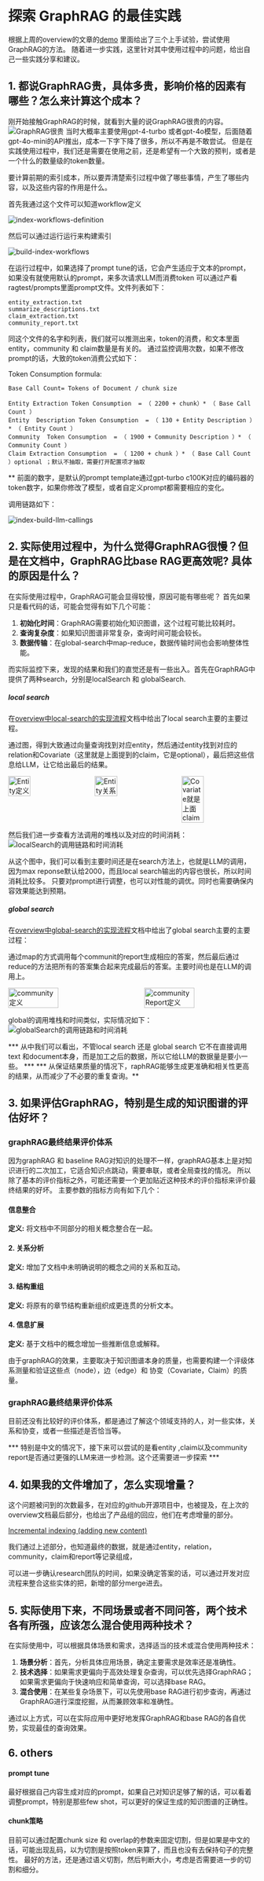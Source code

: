 # 探索 GraphRAG 的最佳实践

根据上周的overview的文章的[demo](graphRAG-overview-20240728.md#5-动手试验)
里面给出了三个上手试验，尝试使用GraphRAG的方法。
随着进一步实践，这里针对其中使用过程中的问题，给出自己一些实践分享和建议。

## 1. 都说GraphRAG贵，具体多贵，影响价格的因素有哪些？怎么来计算这个成本？

刚开始接触GraphRAG的时候，就看到大量的说GraphRAG很贵的内容。![GraphRAG很贵](./graphRAG-practice-01-20240804/graphrag-expensive-links.png)
当时大概率主要使用gpt-4-turbo 或者gpt-4o模型，后面随着gpt-4o-mini的API推出，成本一下字下降了很多，所以不再是不敢尝试。
但是在实践使用过程中，我们还是需要在使用之前，还是希望有一个大致的预判，或者是一个什么的数量级的token数量。

要计算前期的索引成本，所以要弄清楚索引过程中做了哪些事情，产生了哪些内容，以及这些内容的作用是什么。

首先我通过这个文件可以知道workflow定义

![index-workflows-definition](./graphRAG-practice-01-20240804/index-workflows-definition.png)

然后可以通过运行运行来构建索引

![build-index-workflows](./graphRAG-practice-01-20240804/build-index-workflows.png)

在运行过程中，如果选择了prompt tune的话，它会产生适应于文本的prompt，如果没有就使用默认的prompt，来多次请求LLM而消费token
可以通过产看ragtest/prompts里面prompt文件。文件列表如下：

    entity_extraction.txt
    summarize_descriptions.txt
    claim_extraction.txt
    community_report.txt

同这个文件的名字和列表，我们就可以推测出来，token的消费，和文本里面entity，community 和 claim数量是有关的。
通过监控调用次数，如果不修改prompt的话，大致的token消费公式如下：

Token Consumption formula: 

    Base Call Count= Tokens of Document / chunk size

    Entity Extraction Token Consumption  = （ 2200 + chunk）* （ Base Call Count ）
    Entity  Description Token Consumption  = （ 130 + Entity Description ）* （ Entity Count ）
    Community  Token Consumption  = （ 1900 + Community Description ）* （ Community Count ）
    Claim Extraction Consumption  = （ 1200 + chunk ）* （ Base Call Count ）optional ；默认不抽取，需要打开配置项才抽取

** 前面的数字，是默认的prompt template通过gpt-turbo c100K对应的编码器的token数字，如果你修改了模型，或者自定义prompt都需要相应的变化。

调用链路如下：

![index-build-llm-callings](./graphRAG-practice-01-20240804/index-build-llm-callings.png)


## 2. 实际使用过程中，为什么觉得GraphRAG很慢？但是在文档中，GraphRAG比base RAG更高效呢? 具体的原因是什么？

在实际使用过程中，GraphRAG可能会显得较慢，原因可能有哪些呢？
首先如果只是看代码的话，可能会觉得有如下几个可能：

1. **初始化时间**：GraphRAG需要初始化知识图谱，这个过程可能比较耗时。
2. **查询复杂度**：如果知识图谱非常复杂，查询时间可能会较长。
3. **数据传输**：在global-search中map-reduce，数据传输时间也会影响整体性能。

而实际监控下来，发现的结果和我们的直觉还是有一些出入。首先在GraphRAG中提供了两种search，分别是localSearch 和 globalSearch.

##### local search

在[overview中local-search的实现流程](graphRAG-overview-20240728.md#41local-search的实现流程)文档中给出了local search主要的主要过程。

通过图，得到大致通过向量查询找到对应entity，然后通过entity找到对应的relation和Covariate（这里就是上面提到的claim，它是optional），最后把这些信息给LLM，让它给出最后的结果。

<div style="display: flex; justify-content: space-between;">
  <img src="./graphRAG-practice-01-20240804/entity.png" alt="Entity定义" style="width: 30%;"/>
  <img src="./graphRAG-practice-01-20240804/Relation.png" alt="Entity关系" style="width: 30%;"/>
  <img src="./graphRAG-practice-01-20240804/Covariate.png" alt="Covariate就是上面claim" style="width: 30%;"/>
</div>

然后我们进一步查看方法调用的堆栈以及对应的时间消耗：
![localSearch的调用链路和时间消耗](./graphRAG-practice-01-20240804/localSearch-callStack.png)

从这个图中，我们可以看到主要时间还是在search方法上，也就是LLM的调用，因为max reponse默认给2000，而且local search输出的内容也很长，所以时间消耗比较多。
只要对prompt进行调整，也可以对性能的调优。同时也需要确保内容效果能达到预期。

##### global search

在[overview中global-search的实现流程](graphRAG-overview-20240728.md#42global-search的实现流程)文档中给出了global search主要的主要过程：

通过map的方式调用每个communit的report生成相应的答案，然后最后通过reduce的方法把所有的答案集合起来完成最后的答案。主要时间也是在LLM的调用上。

<div style="display: flex; justify-content: space-between;">
  <img src="./graphRAG-practice-01-20240804/community.png" alt="community定义" style="width: 45%;"/>
  <img src="./graphRAG-practice-01-20240804/communityReport.png" alt="communityReport定义" style="width: 45%;"/>
</div>

global的调用堆栈和时间类似，实际情况如下：
![globalSearch的调用链路和时间消耗](./graphRAG-practice-01-20240804/globalSearch-callStack.png)

*** 从中我们可以看出，不管local search 还是 global search 它不在直接调用text 和document本身，而是加工之后的数据，所以它给LLM的数据量是要小一些。  ***
*** 从保证结果质量的情况下，raphRAG能够生成更准确和相关性更高的结果，从而减少了不必要的重复查询。**


## 3. 如果评估GraphRAG，特别是生成的知识图谱的评估好坏？

### graphRAG最终结果评价体系

因为graphRAG 和 baseline RAG对知识的处理不一样，graphRAG基本上是对知识进行的二次加工，它适合知识点跳动，需要串联，或者全局查找的情况。
所以除了基本的评价指标之外，可能还需要一个更加贴近这种技术的评价指标来评价最终结果的好坏。
主要参数的指标方向有如下几个：

#### 信息整合
**定义:** 将文档中不同部分的相关概念整合在一起。

#### 2. 关系分析
**定义:** 增加了文档中未明确说明的概念之间的关系和互动。

#### 3. 结构重组
**定义:** 将原有的章节结构重新组织成更连贯的分析文本。

#### 4. 信息扩展
**定义:** 基于文档中的概念增加一些推断信息或解释。

由于graphRAG的效果，主要取决于知识图谱本身的质量，也需要构建一个评级体系测量和验证这些点（node），边（edge）和 协变（Covariate，Claim）的质量。

### graphRAG最终结果评价体系

目前还没有比较好的评价体系，都是通过了解这个领域支持的人，对一些实体，关系和协变，或者一些描述是否恰当等。


*** 特别是中文的情况下，接下来可以尝试的是看entity ,claim以及community report是否通过更强的LLM来进一步检测。这个还需要进一步探索 ***

## 4. 如果我的文件增加了，怎么实现增量？

这个问题被问到的次数最多，在对应的github开源项目中，也被提及，在上次的overview文档最后部分，也给出了产品组的回应，他们在考虑增量的部分。

[Incremental indexing (adding new content)](https://github.com/microsoft/graphrag/issues/741)

我们通过上述部分，也知道最终的数据，就是通过entity，relation，community，claim和report等记录组成，

可以进一步确认research团队的时间，如果没确定答案的话，可以通过开发对应流程来整合这些实体的把，新增的部分merge进去。


## 5. 实际使用下来，不同场景或者不同问答，两个技术各有所强，应该怎么混合使用两种技术？

在实际使用中，可以根据具体场景和需求，选择适当的技术或混合使用两种技术：

1. **场景分析**：首先，分析具体应用场景，确定主要需求是效率还是准确性。
2. **技术选择**：如果需求更偏向于高效处理复杂查询，可以优先选择GraphRAG；如果需求更偏向于快速响应和简单查询，可以选择base RAG。
3. **混合使用**：在某些复杂场景下，可以先使用base RAG进行初步查询，再通过GraphRAG进行深度挖掘，从而兼顾效率和准确性。

通过以上方式，可以在实际应用中更好地发挥GraphRAG和base RAG的各自优势，实现最佳的查询效果。

## 6. others

#### prompt tune

最好根据自己内容生成对应的prompt，如果自己对知识足够了解的话，可以看着调整prompt，特别是那些few shot，可以更好的保证生成的知识图谱的正确性。

#### chunk策略

目前可以通过配置chunk size 和 overlap的参数来固定切割，但是如果是中文的话，可能出现乱码，以为切割是按照token来算了，而且也没有去保持句子的完整性。
最好的方法，还是通过语义切割，然后判断大小，考虑是否需要进一步的切割和细分。

